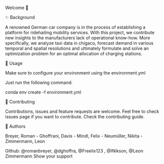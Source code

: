 Welcome 👋

✨ Background

A renowned German car company is in the process of establishing a platform for ridehailing mobility services. 
With this project, we contribute new insights to the manufacturers lack of operational know-how.
More specifically, we analyze taxi data in chigaco, forecast demand in various temporal and spatial resolutions and ultimately formulate and solve an optimization problem for an optimal allocation of charging stations.


🚀 Usage

Make sure to configure your environment using the environment.yml

Just run the following command:

conda env create -f environment.yml


🤝 Contributing

Contributions, issues and feature requests are welcome.
Feel free to check issues page if you want to contribute.
Check the contributing guide.


👤 Authors

Breyer, Roman - Ghoffrani, Davis - Mindl, Felix - Neumüller, Nikita - Zimmermann, Leon

Github: @romanbreyer, @dghoffra, @Freelix123 , @INikson, @Leon Zimmermann
Show your support
